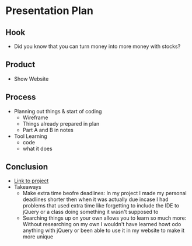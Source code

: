 # Presentation Plan

## Hook
* Did you know that you can turn money into more money with stocks?

## Product
* Show Website
<!-- https://darrenl5941.github.io/sep10-freedom-project/ -->

## Process
* Planning out things & start of coding
  * Wireframe
  <!-- https://github.com/darrenl5941/sep10-freedom-project/tree/main/prep/wireframes -->
  * Things already prepared in plan
  <!-- https://github.com/darrenl5941/sep10-freedom-project/blob/main/prep/plan.md -->
  * Part A and B in notes
  <!-- https://docs.google.com/document/d/1cjlRyPMCCClynQqTZyBNmWltZkmHd5J-wcngivi1uck/edit?tab=t.0#bookmark=id.5mrcdf62v16f -->
* Tool Learning
  * code
  <!-- https://github.com/darrenl5941/sep10-freedom-project/blob/main/tool/jquery/jquery-tinkering-4.html -->
  * what it does
  <!-- https://darrenl5941.github.io/sep10-freedom-project/tool/jquery/jquery-tinkering-4.html?test= -->

## Conclusion

* [Link to project](https://darrenl5941.github.io/sep10-freedom-project/)
* Takeaways
  * Make extra time beofre deadlines: In my project I made my personal deadlines shorter then when it was actually due incase I had problems that used extra time like forgetting to include the IDE to jQuery or a class doing something it wasn't supposed to
  * Searching things up on your own allows you to learn so much more: Without researching on my own I wouldn't have learned howt odo anything with jQuery or been able to use it in my website to make it more unique



<!-- EXAMPLE

## Hook
* Verbal riddle of GGD

## Product
* GIF/Demo of example/non-example

## Process
* Flowchart of plan
  * MVP: noun -> door -> yes/no
  * Beyond MVP: noun -> word relation API -> noun API -> yes/no, with counterexample
* Code snippets of:
  * MVP
  * Both APIs
  * Challenge with API keys

## Conclusion
* [URL to project]
* Takeaways
  * Less = more: the heart of the riddle was one line of code; it obviously took more to make the entire thing work, but one complicated line of regular expressions was essentially the solution to the riddle
  * Expect the unexpected: it’s important to budget time for things you don’t account for; for example, I didn’t consider the fact that I would need another entire API to detect nouns
  * Determination is key: ironically enough, I had to make my API keys private. At first, it didn’t seem like it was possible, which meant I couldn’t publish my app. But after all of that hard work, I was determined to find a solution, and I found it in config variables.
* "Presentation can’t, but a speech can"


-->
